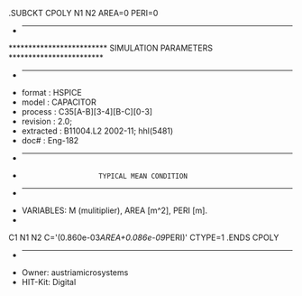 
.SUBCKT CPOLY N1 N2 AREA=0 PERI=0
* ----------------------------------------------------------------------
************************* SIMULATION PARAMETERS ************************
* ----------------------------------------------------------------------
* format    : HSPICE
* model     : CAPACITOR
* process   : C35[A-B][3-4][B-C][0-3]
* revision  : 2.0; 
* extracted : B11004.L2 2002-11; hhl(5481)
* doc#      : Eng-182
* ----------------------------------------------------------------------
*                        TYPICAL MEAN CONDITION
* ----------------------------------------------------------------------
* VARIABLES: M (mulitiplier), AREA [m^2], PERI [m].
*
C1 N1 N2 C='(0.860e-03*AREA+0.086e-09*PERI)' CTYPE=1
.ENDS CPOLY
* ----------------------------------------------------------------------
* Owner: austriamicrosystems
* HIT-Kit: Digital

